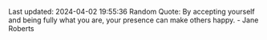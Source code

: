 Last updated: 2024-04-02 19:55:36
Random Quote: By accepting yourself and being fully what you are, your presence can make others happy. - Jane Roberts